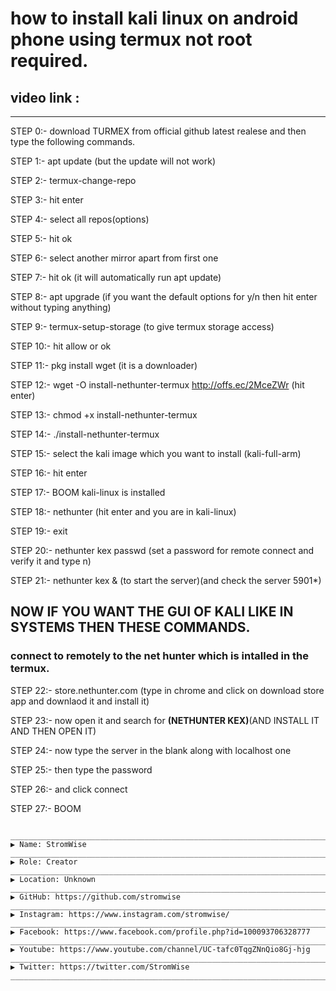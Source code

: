 # how to install kali linux on android phone using termux not root required.

## video link : 

____________________________________________________________________________________________________________________________________________________________________

STEP 0:-   download TURMEX from official github latest realese and then type the following commands.

STEP 1:-   apt update (but the update will not work)

STEP 2:-   termux-change-repo 

STEP 3:-   hit enter 

STEP 4:-   select all repos(options)

STEP 5:-   hit ok

STEP 6:-   select another mirror apart from first one 

STEP 7:-   hit ok (it will automatically run apt update)

STEP 8:-   apt upgrade (if you want the default options for y/n then hit enter without typing anything)

STEP 9:-   termux-setup-storage (to give termux storage access)

STEP 10:-   hit allow or ok

STEP 11:-   pkg install wget (it is a downloader)

STEP 12:-   wget -O install-nethunter-termux http://offs.ec/2MceZWr (hit enter)

STEP 13:-   chmod +x install-nethunter-termux

STEP 14:-   ./install-nethunter-termux

STEP 15:-   select the kali image which you want to install (kali-full-arm)

STEP 16:-   hit enter

STEP 17:-   BOOM kali-linux is installed

STEP 18:-   nethunter (hit enter and you are in kali-linux)

STEP 19:-   exit

STEP 20:-   nethunter kex passwd (set a password for remote connect and verify it and type n)

STEP 21:-   nethunter kex &   (to start the server)(and check the server 5901*)





## NOW IF YOU WANT THE GUI OF KALI LIKE IN SYSTEMS THEN THESE COMMANDS.

### connect to remotely to the net hunter which is intalled in the termux.



STEP 22:-   store.nethunter.com (type in chrome and click on download store app and downlaod it and install it)

STEP 23:-   now open it and search for **(NETHUNTER KEX)**(AND INSTALL IT AND THEN OPEN IT)

STEP 24:-   now type the server in the blank along with localhost one 

STEP 25:-   then type the password

STEP 26:-   and click connect

STEP 27:-   BOOM

````````````````````````````````````````````````````````````````````````````````````````````````````````````````````````````````````````````````````````````

____________________________________________________________________________________________________________________________________________
▶ Name: StromWise
____________________________________________________________________________________________________________________________________________
▶ Role: Creator
____________________________________________________________________________________________________________________________________________
▶ Location: Unknown
____________________________________________________________________________________________________________________________________________
▶ GitHub: https://github.com/stromwise 
____________________________________________________________________________________________________________________________________________
▶ Instagram: https://www.instagram.com/stromwise/ 
____________________________________________________________________________________________________________________________________________
▶ Facebook: https://www.facebook.com/profile.php?id=100093706328777
____________________________________________________________________________________________________________________________________________
▶ Youtube: https://www.youtube.com/channel/UC-tafc0TqgZNnQio8Gj-hjg 
____________________________________________________________________________________________________________________________________________
▶ Twitter: https://twitter.com/StromWise 
____________________________________________________________________________________________________________________________________________









